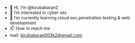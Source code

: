 - 👋 Hi, I’m @kirubakaran2
- 👀 I’m interested in cyber sec
- 🌱 I’m currently learning cloud sec,penetration testing & web development 
- 📫 How to reach me 
- mail: kirubakaran003k2@gmail.com

<!---
kirubakaran2/kirubakaran2 is a ✨ special ✨ repository because its `README.md` (this file) appears on your GitHub profile.
You can click the Preview link to take a look at your changes.
--->
